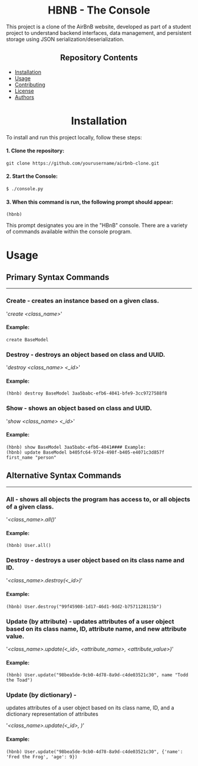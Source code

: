 <center> <h1>HBNB - The Console</h1> </center>

This project is a clone of the AirBnB website, developed as part of a student project to understand backend interfaces, data management, and persistent storage using JSON serialization/deserialization. 

<center><h2>Repository Contents</h2> </center>

- [Installation](#installation)
- [Usage](#usage)
- [Contributing](#contributing)
- [License](#license)
- [Authors](#authors)

<center><h1>Installation</h1> </center>
To install and run this project locally, follow these steps:

#### 1. Clone the repository:
```
git clone https://github.com/yourusername/airbnb-clone.git
```
#### 2. Start the Console:
```
$ ./console.py
```
#### 3. When this command is run, the following prompt should appear:
```
(hbnb)
```
 This prompt designates you are in the "HBnB" console. 
There are a variety of commands available within the console program.

# Usage
## Primary Syntax Commands
---
### **Create -** creates an instance based on a given class.  
'*create <class_name>*'
#### Example:
    create BaseModel

### **Destroy -** destroys an object based on class and UUID.
'*destroy <class_name> <_id>*'
#### Example:
    (hbnb) destroy BaseModel 3aa5babc-efb6-4041-bfe9-3cc9727588f8

### **Show -** shows an object based on class and UUID.
'*show <class_name> <_id>*'
#### Example:
    (hbnb) show BaseModel 3aa5babc-efb6-4041#### Example:
    (hbnb) update BaseModel b405fc64-9724-498f-b405-e4071c3d857f first_name "person"

## Alternative Syntax Commands
---
### **All -** shows all objects the program has access to, or all objects of a given class.
'*<class_name>.all()*'       
#### Example:
    (hbnb) User.all()

### **Destroy -** destroys a user object based on its class name and ID.
'*<class_name>.destroy(<_id>)*'       
#### Example:
    (hbnb) User.destroy("99f45908-1d17-46d1-9dd2-b7571128115b")

### **Update (by attribute) -** updates attributes of a user object based on its class name, ID, attribute name, and new attribute value.
'*<class_name>.update(<_id>, <attribute_name>, <attribute_value>)*'        
#### Example:
    (hbnb) User.update("98bea5de-9cb0-4d78-8a9d-c4de03521c30", name "Todd the Toad")

### **Update (by dictionary) -**
updates attributes of a user object based on its class name, ID, and a dictionary representation of attributes

'*<class_name>.update(<_id>, <dictionary>)*'       
#### Example:
    (hbnb) User.update("98bea5de-9cb0-4d78-8a9d-c4de03521c30", {'name': 'Fred the Frog', 'age': 9})